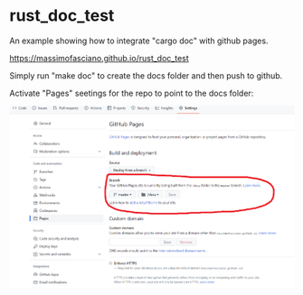 # rust_doc_test

An example showing how to integrate "cargo doc" with github pages.

https://massimofasciano.github.io/rust_doc_test

Simply run "make doc" to create the docs folder and then push to github.

Activate "Pages" seetings for the repo to point to the docs folder:

![Repository settings](repo-settings.png?raw=true "Repository settings")


